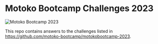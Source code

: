 # Motoko Bootcamp Challenges 2023

![Motoko Bootcamp 2023](https://github.com/motoko-bootcamp/motokobootcamp-2023/raw/main/poster.png)

This repo contains answers to the challenges listed in <https://github.com/motoko-bootcamp/motokobootcamp-2023>.
